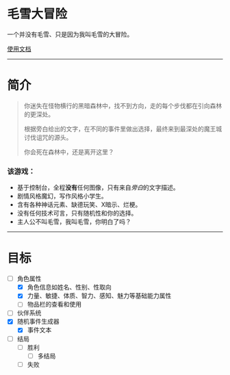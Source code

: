 # 毛雪大冒险
一个并没有毛雪、只是因为我叫毛雪的大冒险。

[使用文档](doc/install.md) 

---

# 简介

> 你迷失在怪物横行的黑暗森林中，找不到方向，走的每个步伐都在引向森林的更深处。
> 
> 根据旁白给出的文字，在不同的事件里做出选择，最终来到最深处的魔王城讨伐诅咒的源头。
> 
> 你会死在森林中，还是离开这里？

### 该游戏：
- 基于控制台，全程**没有**任何图像，只有来自*旁白*的文字描述。
- 剧情风格魔幻，写作风格小学生。
- 含有各种神话元素、缺德玩笑、X暗示、烂梗。
- 没有任何技术可言，只有随机性和你的选择。
- 主人公不叫毛雪，我叫毛雪，你明白了吗？

---

# 目标

- [ ] 角色属性
  - [x] 角色信息如姓名、性别、性取向
  - [x] 力量、敏捷、体质、智力、感知、魅力等基础能力属性
  - [ ] 物品栏的查看和使用
- [ ] 伙伴系统
- [x] 随机事件生成器
  - [x] 事件文本
- [ ] 结局
  - [ ] 胜利
    - [ ] 多结局
  - [ ] 失败